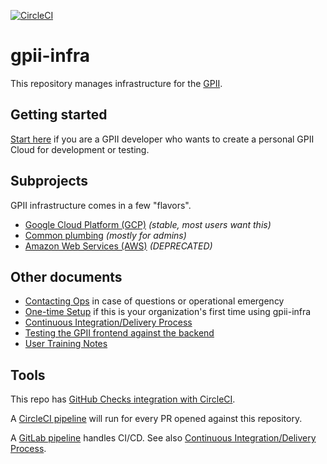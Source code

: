 [![CircleCI](https://circleci.com/gh/gpii-ops/gpii-infra.svg?style=svg)](https://circleci.com/gh/gpii-ops/gpii-infra)
# gpii-infra

This repository manages infrastructure for the [GPII](https://gpii.net/).

## Getting started

[Start here](gcp/README.md#getting-started) if you are a GPII developer who wants to create a personal GPII Cloud for development or testing.

## Subprojects

GPII infrastructure comes in a few "flavors".

* [Google Cloud Platform (GCP)](gcp/) *(stable, most users want this)*
* [Common plumbing](common/) *(mostly for admins)*
* [Amazon Web Services (AWS)](aws/) *(DEPRECATED)*

## Other documents

* [Contacting Ops](./CONTACTING-OPS.md) in case of questions or operational emergency
* [One-time Setup](./ONE-TIME-SETUP.md) if this is your organization's first time using gpii-infra
* [Continuous Integration/Delivery Process](./CI-CD.md)
* [Testing the GPII frontend against the backend](./TESTING.md)
* [User Training Notes](./USER-TRAINING.md)

## Tools

This repo has [GitHub Checks integration with CircleCI](https://circleci.com/docs/2.0/enable-checks/).

A [CircleCI pipeline](https://circleci.com/gh/gpii-ops/gpii-infra) will run for every PR opened against this repository.

A [GitLab pipeline](https://gitlab.com/gpii-ops/gpii-infra/pipelines) handles CI/CD. See also [Continuous Integration/Delivery Process](./CI-CD.md).
